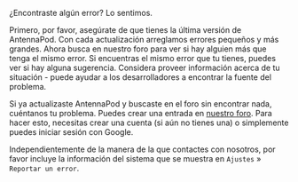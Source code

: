 ¿Encontraste algún error? Lo sentimos.

Primero, por favor, asegúrate de que tienes la última versión de AntennaPod. Con cada actualización arreglamos errores pequeños y más grandes. Ahora busca en nuestro foro para ver si hay alguien más que tenga el mismo error. Si encuentras el mismo error que tu tienes, puedes ver si hay alguna sugerencia. Considera proveer información acerca de tu situación - puede ayudar a los desarrolladores a encontrar la fuente del problema.

Si ya actualizaste AntennaPod y buscaste en el foro sin encontrar nada, cuéntanos tu problema. Puedes crear una entrada en [nuestro foro](https://forum.antennapod.org/c/bug-report/9). Para hacer esto, necesitas crear una cuenta (si aún no tienes una) o simplemente puedes iniciar sesión con Google.

Independientemente de la manera de la que contactes con nosotros, por favor incluye la información del sistema que se muestra en `Ajustes` » `Reportar un error`.

